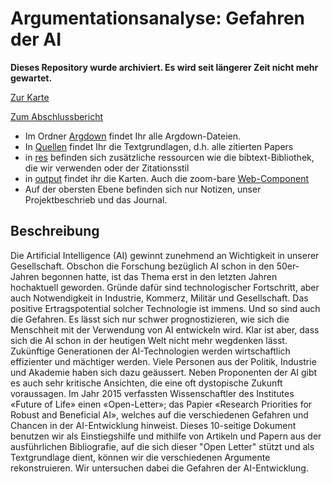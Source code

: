 # Argumentationsanalyse: Gefahren der AI

**Dieses Repository wurde archiviert. Es wird seit längerer Zeit nicht mehr gewartet.**

[Zur Karte](https://flicksolutions.github.io/musk/output/research-priorities.component.html)

[Zum Abschlussbericht](https://flicksolutions.github.io/musk/Projektbericht.pdf)

- Im Ordner [Argdown](https://github.com/flicksolutions/musk/tree/master/argdown) findet Ihr alle Argdown-Dateien.
- In [Quellen](https://github.com/flicksolutions/musk/tree/master/argdown) findet Ihr die Textgrundlagen, d.h. alle zitierten Papers
- in [res](https://github.com/flicksolutions/musk/tree/master/res) befinden sich zusätzliche ressourcen wie die bibtext-Bibliothek, die wir verwenden oder der Zitationsstil
- in [output](https://github.com/flicksolutions/musk/tree/master/output) findet ihr die Karten. Auch die zoom-bare [Web-Component](https://flicksolutions.github.io/musk/output/research-priorities.component.html)
- Auf der obersten Ebene befinden sich nur Notizen, unser Projektbeschrieb und das Journal.

## Beschreibung

Die Artificial Intelligence (AI) gewinnt zunehmend an Wichtigkeit in unserer Gesellschaft. Obschon die Forschung bezüglich AI schon in den 50er-Jahren begonnen hatte, ist das Thema erst in den letzten Jahren hochaktuell geworden. Gründe dafür sind technologischer Fortschritt, aber auch Notwendigkeit in Industrie, Kommerz, Militär und Gesellschaft. Das positive Ertragspotential solcher Technologie ist immens. Und so sind auch die Gefahren. Es lässt sich nur schwer prognostizieren, wie sich die Menschheit mit der Verwendung von AI entwickeln wird. Klar ist aber, dass sich die AI schon in der heutigen Welt nicht mehr wegdenken lässt. Zukünftige Generationen der AI-Technologien werden wirtschaftlich effizienter und mächtiger werden.
Viele Personen aus der Politik, Industrie und Akademie haben sich dazu geäussert. Neben Proponenten der AI gibt es auch sehr kritische Ansichten, die eine oft dystopische Zukunft voraussagen. Im Jahr 2015 verfassten Wissenschaftler des Institutes «Future of Life» einen «Open-Letter»; das Papier «Research Priorities for Robust and Beneficial AI», welches auf die verschiedenen Gefahren und Chancen in der AI-Entwicklung hinweist. Dieses 10-seitige Dokument benutzen wir als Einstiegshilfe und mithilfe von Artikeln und Papern aus der ausführlichen Bibliografie, auf die sich dieser "Open Letter" stützt und als Textgrundlage dient, können wir die verschiedenen Argumente rekonstruieren. Wir untersuchen dabei die Gefahren der AI-Entwicklung.
